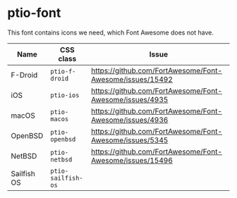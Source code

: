 # ptio-font

This font contains icons we need, which Font Awesome does not have.

| Name        | CSS class             | Issue |
|---          |---                    |---    |
| F-Droid     | `ptio-f-droid`        | https://github.com/FortAwesome/Font-Awesome/issues/15492 |
| iOS         | `ptio-ios`            | https://github.com/FortAwesome/Font-Awesome/issues/4935  |
| macOS       | `ptio-macos`          | https://github.com/FortAwesome/Font-Awesome/issues/4936  |
| OpenBSD     | `ptio-openbsd`        | https://github.com/FortAwesome/Font-Awesome/issues/5345  |
| NetBSD      | `ptio-netbsd`         | https://github.com/FortAwesome/Font-Awesome/issues/15496 |
| Sailfish OS | `ptio-sailfish-os`    |   |
